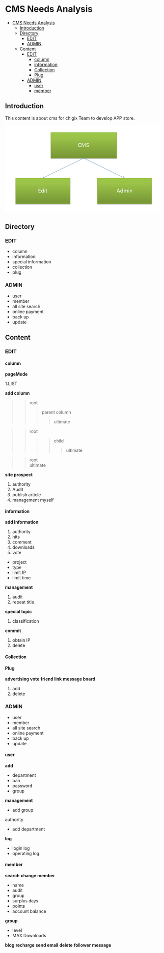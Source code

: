 # CMS Needs Analysis  


- [CMS Needs Analysis](#cms-needs-analysis)
	- [Introduction](#introduction)
	- [Directory](#directory)
		- [EDIT](#edit)
		- [ADMIN](#admin)
	- [Content](#content)
		- [EDIT](#edit-1)
			- [column](#column)
			- [information](#information)
			- [Collection](#collection)
			- [Plug](#plug)
		- [ADMIN](#admin-1)
			- [user](#user)
			- [member](#member)

## Introduction  

This content is about cms for chigix Team to develop APP store.

![img](img/1.jpg)  

## Directory

### EDIT

* column  
* information  
* special information  
* collection  
* plug  

### ADMIN  

* user  
* member  
* all site search  
* online payment  
* back up  
* update 


## Content  

### EDIT

#### column  

**pageMode**

1.LIST

**add column**

>>root
>>>parent column
>>>>ultimate

>>root
>>>>child
>>>>>ultimate

>>root  
>>ultimate  

**site prospect**  

1. authority  
2. Audit  
3. publish article  
4. management myself  


#### information  

**add information**  

1. authority  
2. hits  
3. comment  
4. downloads
5. vote
* project
* type
* limit IP
* limit time

**management**

1. audit
2. repeat title

**special topic**

1. classification

**commit**

1. obtain IP
2. delete  

#### Collection
#### Plug

**advertising**
**vote**
**friend link**
**message board**
1. add
2. delete


### ADMIN  

* user
* member
* all site search
* online payment
* back up
* update

#### user

**add**

* department
* ban
* password
* group

**management**  

* add group

authority  

* add department

 **log**  

* login log
* operating log 

#### member  

 **search**
 **change member**

* name
* audit
* group
* surplus days
* points
* account balance

 **group**

* level
* MAX Downloads

 **blog**
 **recharge**
 **send email**
 **delete**
 **follower**
 **message**
